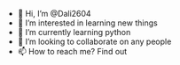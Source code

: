 - 👋 Hi, I’m @Dali2604
- 👀 I’m interested in learning new things
- 🌱 I’m currently learning python
- 💞️ I’m looking to collaborate on any people
- 📫 How to reach me? Find out

<!---
Dali2604/Dali2604 is a ✨ special ✨ repository because its `README.md` (this file) appears on your GitHub profile.
You can click the Preview link to take a look at your changes.
--->
